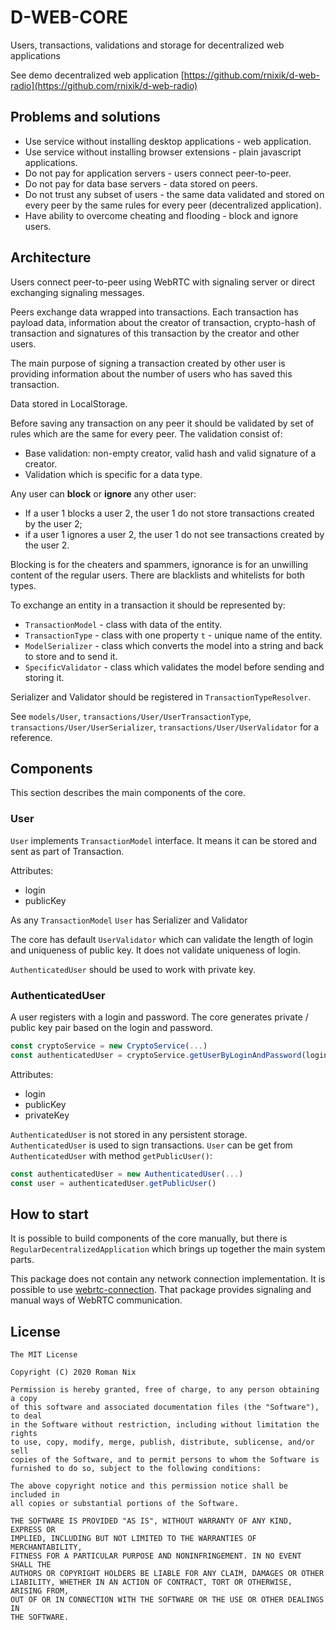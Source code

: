 # D-WEB-CORE

Users, transactions, validations and storage for decentralized web applications

See demo decentralized web application [https://github.com/rnixik/d-web-radio](https://github.com/rnixik/d-web-radio)

## Problems and solutions

* Use service without installing desktop applications - web application.
* Use service without installing browser extensions - plain javascript applications.
* Do not pay for application servers - users connect peer-to-peer.
* Do not pay for data base servers - data stored on peers.
* Do not trust any subset of users - the same data validated and stored 
  on every peer by the same rules for every peer (decentralized application).
* Have ability to overcome cheating and flooding - block and ignore users.

## Architecture

Users connect peer-to-peer using WebRTC with signaling server or direct
exchanging signaling messages.

Peers exchange data wrapped into transactions. 
Each transaction has payload data, information about the creator of transaction,
crypto-hash of transaction and signatures of this transaction by the creator and other users.

The main purpose of signing a transaction created by other user is providing information
about the number of users who has saved this transaction.

Data stored in LocalStorage.

Before saving any transaction on any peer it should be validated by set of rules 
which are the same for every peer.
The validation consist of:
* Base validation: non-empty creator, valid hash and valid signature of a creator.
* Validation which is specific for a data type.

Any user can **block** or **ignore** any other user:
* If a user 1 blocks a user 2, the user 1 do not store transactions created by the user 2;
* if a user 1 ignores a user 2, the user 1 do not see transactions created by the user 2.

Blocking is for the cheaters and spammers, ignorance is for an unwilling content of the regular users.
There are blacklists and whitelists for both types.

To exchange an entity in a transaction it should be represented by:
* `TransactionModel` - class with data of the entity.
* `TransactionType` - class with one property `t` - unique name of the entity.
* `ModelSerializer` - class which converts the model into a string and back to store and to send it.
* `SpecificValidator` - class which validates the model before sending and storing it.

Serializer and Validator should be registered in `TransactionTypeResolver`.

See `models/User`, `transactions/User/UserTransactionType`, 
`transactions/User/UserSerializer`, `transactions/User/UserValidator` for a reference.

## Components

This section describes the main components of the core.

### User

`User` implements `TransactionModel` interface. 
It means it can be stored and sent as part of Transaction.

Attributes:
* login
* publicKey

As any `TransactionModel` `User` has Serializer and Validator

The core has default `UserValidator` which can validate
the length of login and uniqueness of public key.
It does not validate uniqueness of login.

`AuthenticatedUser` should be used to work with private key.

### AuthenticatedUser

A user registers with a login and password.
The core generates private / public key pair based on the login and password.

```typescript
const cryptoService = new CryptoService(...)
const authenticatedUser = cryptoService.getUserByLoginAndPassword(login, password)
```

Attributes:
* login
* publicKey
* privateKey

`AuthenticatedUser` is not stored in any persistent storage.
`AuthenticatedUser` is used to sign transactions.
`User` can be get from `AuthenticatedUser` with method `getPublicUser()`:

```typescript
const authenticatedUser = new AuthenticatedUser(...)
const user = authenticatedUser.getPublicUser()
```

## How to start

It is possible to build components of the core manually,
but there is `RegularDecentralizedApplication` which
brings up together the main system parts.

This package does not contain any network connection implementation.
It is possible to use [webrtc-connection](https://github.com/rnixik/webrtc-connection).
That package provides signaling and manual ways of WebRTC communication.

## License

    The MIT License

    Copyright (C) 2020 Roman Nix

    Permission is hereby granted, free of charge, to any person obtaining a copy
    of this software and associated documentation files (the "Software"), to deal
    in the Software without restriction, including without limitation the rights
    to use, copy, modify, merge, publish, distribute, sublicense, and/or sell
    copies of the Software, and to permit persons to whom the Software is
    furnished to do so, subject to the following conditions:

    The above copyright notice and this permission notice shall be included in
    all copies or substantial portions of the Software.

    THE SOFTWARE IS PROVIDED "AS IS", WITHOUT WARRANTY OF ANY KIND, EXPRESS OR
    IMPLIED, INCLUDING BUT NOT LIMITED TO THE WARRANTIES OF MERCHANTABILITY,
    FITNESS FOR A PARTICULAR PURPOSE AND NONINFRINGEMENT. IN NO EVENT SHALL THE
    AUTHORS OR COPYRIGHT HOLDERS BE LIABLE FOR ANY CLAIM, DAMAGES OR OTHER
    LIABILITY, WHETHER IN AN ACTION OF CONTRACT, TORT OR OTHERWISE, ARISING FROM,
    OUT OF OR IN CONNECTION WITH THE SOFTWARE OR THE USE OR OTHER DEALINGS IN
    THE SOFTWARE.
